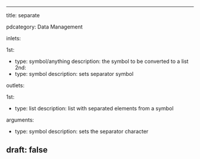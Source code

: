 --- 


title: separate

pdcategory: Data Management

inlets:

  1st:
  - type: symbol/anything
    description: the symbol to be converted to a list
  2nd:
  - type: symbol
    description: sets separator symbol

outlets:

  1st:
  - type: list
    description: list with separated elements from a symbol

arguments:
  - type: symbol
    description: sets the separator character





draft: false
---